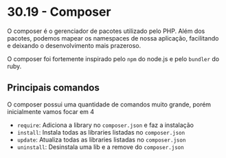 # 30.19 - Composer
O composer é o gerenciador de pacotes utilizado pelo PHP.
Além dos pacotes, podemos mapear os namespaces de nossa aplicação, facilitando e deixando o
desenvolvimento mais prazeroso.

O composer foi fortemente inspirado pelo `npm` do node.js e pelo `bundler` do ruby.

## Principais comandos
O composer possui uma quantidade de comandos muito grande, porém inicialmente vamos focar em 4
* `require`:  Adiciona a library no `composer.json` e faz a instalação
* `install`: Instala todas as libraries listadas no `composer.json`
* `update`: Atualiza todas as libraries listadas no `composer.json`
* `uninstall`: Desinstala uma lib e a remove do `composer.json`
